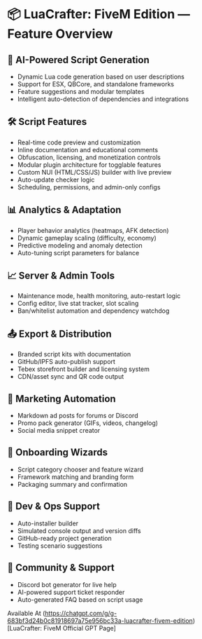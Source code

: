 # 📦 LuaCrafter: FiveM Edition — Feature Overview

## 🧠 AI-Powered Script Generation
- Dynamic Lua code generation based on user descriptions
- Support for ESX, QBCore, and standalone frameworks
- Feature suggestions and modular templates
- Intelligent auto-detection of dependencies and integrations

## 🛠️ Script Features
- Real-time code preview and customization
- Inline documentation and educational comments
- Obfuscation, licensing, and monetization controls
- Modular plugin architecture for togglable features
- Custom NUI (HTML/CSS/JS) builder with live preview
- Auto-update checker logic
- Scheduling, permissions, and admin-only configs

## 📊 Analytics & Adaptation
- Player behavior analytics (heatmaps, AFK detection)
- Dynamic gameplay scaling (difficulty, economy)
- Predictive modeling and anomaly detection
- Auto-tuning script parameters for balance

## 📈 Server & Admin Tools
- Maintenance mode, health monitoring, auto-restart logic
- Config editor, live stat tracker, slot scaling
- Ban/whitelist automation and dependency watchdog

## 📤 Export & Distribution
- Branded script kits with documentation
- GitHub/IPFS auto-publish support
- Tebex storefront builder and licensing system
- CDN/asset sync and QR code output

## 📣 Marketing Automation
- Markdown ad posts for forums or Discord
- Promo pack generator (GIFs, videos, changelog)
- Social media snippet creator

## 🧭 Onboarding Wizards
- Script category chooser and feature wizard
- Framework matching and branding form
- Packaging summary and confirmation

## 🧰 Dev & Ops Support
- Auto-installer builder
- Simulated console output and version diffs
- GitHub-ready project generation
- Testing scenario suggestions

## 💬 Community & Support
- Discord bot generator for live help
- AI-powered support ticket responder
- Auto-generated FAQ based on script usage


Available At (https://chatgpt.com/g/g-683bf3d24b0c81918697a75e956bc33a-luacrafter-fivem-edition)[LuaCrafter: FiveM Official GPT Page]
